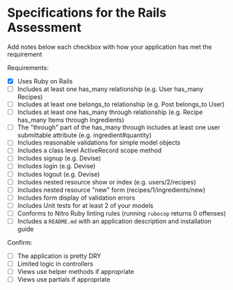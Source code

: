 # Specifications for the Rails Assessment

Add notes below each checkbox with how your application has met the requirement

Requirements:
- [x] Uses Ruby on Rails
- [ ] Includes at least one has_many relationship (e.g. User has_many Recipes)
- [ ] Includes at least one belongs_to relationship (e.g. Post belongs_to User)
- [ ] Includes at least one has_many through relationship (e.g. Recipe has_many Items through Ingredients)
- [ ] The "through" part of the has_many through includes at least one user submittable attribute (e.g. ingredient#quantity)
- [ ] Includes reasonable validations for simple model objects
- [ ] Includes a class level ActiveRecord scope method
- [ ] Includes signup (e.g. Devise)
- [ ] Includes login (e.g. Devise)
- [ ] Includes logout (e.g. Devise)
- [ ] Includes nested resource show or index (e.g. users/2/recipes)
- [ ] Includes nested resource "new" form (recipes/1/ingredients/new)
- [ ] Includes form display of validation errors
- [ ] Includes Unit tests for at least 2 of your models
- [ ] Conforms to Nitro Ruby linting rules (running `rubocop` returns 0 offenses)
- [ ] Includes a `README.md` with an application description and installation guide

Confirm:
- [ ] The application is pretty DRY
- [ ] Limited logic in controllers
- [ ] Views use helper methods if appropriate
- [ ] Views use partials if appropriate
